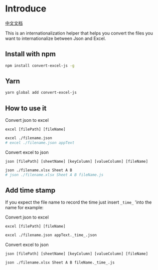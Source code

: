 # Introduce

[中文文档](./README.md)

This is an internationalization helper that helps you convert the files you want to internationalize between Json and Excel.

## Install with npm

```bash
npm install convert-excel-js -g
```

## Yarn

```bash
yarn global add convert-excel-js
```

## How to use it

Convert json to excel

`excel [filePath] [fileName]`
```bash
excel ./filename.json
# excel ./filename.json appText
```

Convert excel to json

`json [filePath] [sheetName] [keyColumn] [valueColumn] [fileName]`
```bash
json ./filename.xlsx Sheet A B
# json ./filename.xlsx Sheet A B fileName.js
```

## Add time stamp

If you expect the file name to record the time just insert `_time_` 'into the name for example:

Convert json to excel

`excel [filePath] [fileName]`
```bash
excel ./filename.json appText._time_.json
```

Convert excel to json

`json [filePath] [sheetName] [keyColumn] [valueColumn] [fileName]`
```bash
json ./filename.xlsx Sheet A B fileName._time_.js
```
